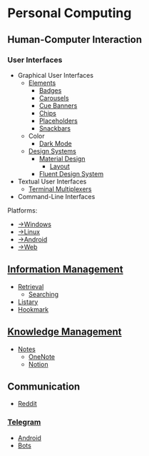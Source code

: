 # Personal Computing
## Human-Computer Interaction
### User Interfaces
- Graphical User Interfaces
  - [Elements](Interfaces/Graphical/Elements/README.md)
    - [Badges](Interfaces/Graphical/Elements/Badges.md)
    - [Carousels](Interfaces/Graphical/Elements/Carousels.md)
    - [Cue Banners](Interfaces/Graphical/Elements/Cue%20Banners.md)
    - [Chips](Interfaces/Graphical/Elements/Chips.md)
    - [Placeholders](Interfaces/Graphical/Elements/Placeholders.md)
    - [Snackbars](Interfaces/Graphical/Elements/Snackbars.md)
  - Color
    - [Dark Mode](Interfaces/Graphical/Color/Dark%20Mode.md)
  - [Design Systems](Interfaces/Graphical/Systems/README.md)
    - [Material Design](Interfaces/Graphical/Systems/Material/README.md)
      - [Layout](Interfaces/Graphical/Systems/Material/Layout.md)
    - [Fluent Design System](Interfaces/Graphical/Systems/Fluent/README.md)
- Textual User Interfaces
  - [Terminal Multiplexers](Interfaces/Textual/Multiplexers.md)
- Command-Line Interfaces

Platforms:
- [→Windows](https://github.com/Chaoses-Ib/Windows#user-interfaces)
- [→Linux](https://github.com/Chaoses-Ib/Linux)
- [→Android](https://github.com/Chaoses-Ib/Linux#gui)
- [→Web](https://github.com/Chaoses-Ib/Web)

## [Information Management](Information/README.md)
- [Retrieval](Information/Retrieval/README.md)
  - [Searching](Information/Retrieval/Searching.md)
- [Listary](Information/Listary/README.md)
- [Hookmark](Information/Hookmark.md)

## [Knowledge Management](Knowledge/README.md)
- [Notes](Knowledge/Notes/README.md)
  - [OneNote](Knowledge/Notes/OneNote/README.md)
  - [Notion](Knowledge/Notes/Notion/README.md)

## Communication
- [Reddit](Communication/Reddit.md)

### [Telegram](Communication/Telegram/README.md)
- [Android](Communication/Telegram/Android.md)
- [Bots](Communication/Telegram/Bots.md)